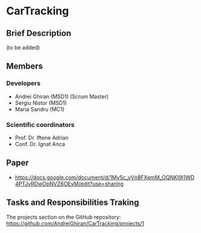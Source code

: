 # CarTracking
## Brief Description
  (to be added)

## Members
### Developers
- Andrei Ghiran (MSD1) (Scrum Master)
- Sergiu Nistor (MSD1)
- Maria Sandru (MC1)
### Scientific coordinators
- Prof. Dr. Iftene Adrian
- Conf. Dr. Ignat Anca

## Paper
- https://docs.google.com/document/d/1Mv5c_vVn8FXemM_OQNKI9l1WD4PTJvRDwOpNVZ6OEyM/edit?usp=sharing

## Tasks and Responsibilities Traking
The projects section on the GitHub repository: https://github.com/AndreiGhiran/CarTracking/projects/1
